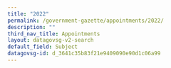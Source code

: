 ```yaml
---
title: "2022"
permalink: /government-gazette/appointments/2022/
description: ""
third_nav_title: Appointments
layout: datagovsg-v2-search
default_field: Subject
datagovsg-id: d_3641c35b83f21e9409090e90d1c06a99
---
```

